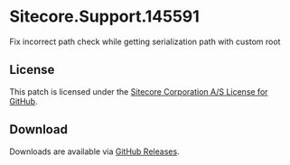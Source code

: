 # Sitecore.Support.145591
Fix incorrect path check while getting serialization path with custom root

## License  
This patch is licensed under the [Sitecore Corporation A/S License for GitHub](https://github.com/sitecoresupport/Sitecore.Support.145591/blob/master/LICENSE).  

## Download  
Downloads are available via [GitHub Releases](https://github.com/sitecoresupport/Sitecore.Support.145591/releases).  
